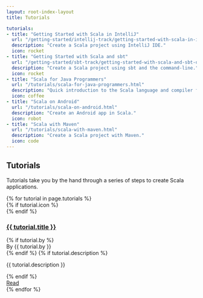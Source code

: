 ```yaml
---
layout: root-index-layout
title: Tutorials

tutorials:
- title: "Getting Started with Scala in IntelliJ"
  url: "/getting-started/intellij-track/getting-started-with-scala-in-intellij.html"
  description: "Create a Scala project using IntelliJ IDE."
  icon: rocket
- title: "Getting Started with Scala and sbt"
  url: "/getting-started/sbt-track/getting-started-with-scala-and-sbt-on-the-command-line.html"
  description: "Create a Scala project using sbt and the command-line."
  icon: rocket
- title: "Scala for Java Programmers"
  url: "/tutorials/scala-for-java-programmers.html"
  description: "Quick introduction to the Scala language and compiler for people who already have some experience in Java."
  icon: coffee
- title: "Scala on Android"
  url: "/tutorials/scala-on-android.html"
  description: "Create an Android app in Scala."
  icon: robot
- title: "Scala with Maven"
  url: "/tutorials/scala-with-maven.html"
  description: "Create a Scala project with Maven."
  icon: code
---
```


<section class="full-width">
	<div class="wrap">
    <div class="content-primary overviews">
      <div class="inner-box toc-context">
        <h2>Tutorials</h2>
        <p>
          Tutorials take you by the hand through a series of steps to create Scala applications.
        </p>
        <div class="card-group">
          {% for tutorial in page.tutorials %}
          <div class="white-card">
            <div class="card-wrap">
              <div class="card-header">
                {% if tutorial.icon %}
                <div class="card-avatar">
                  <div class="icon"><i class="fa fa-{{ tutorial.icon }}" aria-hidden="true"></i></div>
                </div>
                {% endif %}
                <a href="{{ tutorial.url }}"><h3>{{ tutorial.title }}</h3></a>
              </div>
              <div class="card-content">
                {% if tutorial.by %}<div class="by">By {{ tutorial.by }}</div>{% endif %}
                {% if tutorial.description %}<p>{{ tutorial.description }}</p>{% endif %}
              </div>
            </div>
            <div class="card-footer">
              <a class="go-btn" href="{{ tutorial.url }}"><i class="fa fa-arrow-right" aria-hidden="true"></i> Read</a>
            </div>
          </div>
          {% endfor %}
        </div>
      </div>
    </div>
  </div>
</section>
